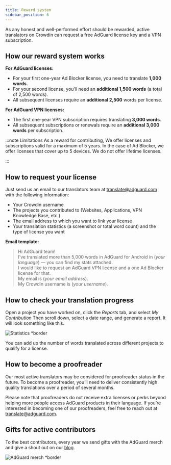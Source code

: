 ```yaml
---
title: Reward system
sidebar_position: 6
---
```


As any honest and well-performed effort should be rewarded, active translators on Crowdin can request a free AdGuard license key and a VPN subscription.

## How our reward system works

**For AdGuard licenses:**

- For your first one-year Ad Blocker license, you need to translate **1,000 words**.
- For your second license, you’ll need an **additional 1,500 words** (a total of 2,500 words).
- All subsequent licenses require an **additional 2,500** words per license.

**For AdGuard VPN licenses:**

- The first one-year VPN subscription requires translating **3,000 words**.
- All subsequent subscriptions or renewals require an **additional 3,000 words** per subscription.

:::note Limitations
As a reward for contributing, We offer licenses and subscriptions valid for a maximum of 5 years. In the case of Ad Blocker, we offer licenses that cover up to 5 devices. We do not offer lifetime licenses.

:::

## How to request your license

Just send us an email to our translators team at [translate@adguard.com](mailto:translate@adguard.com) with the following information:

- Your Crowdin username
- The projects you contributed to (Websites, Applications, VPN Knowledge Base, etc.)
- The email address to which you want to link your license
- Your translation statistics (a screenshot or total word count) and the type of license you want

**Email template:**

> Hi AdGuard team!\
I’ve translated more than 5,000 words in AdGuard for Android in (*your language*) — you can find my stats attached.\
I would like to request an AdGuard VPN license and a one Ad Blocker license for that.\
My email is (*your email address*).\
My Crowdin username is (*your username*).

## How to check your translation progress

Open a project you have worked on, click the *Reports* tab, and select *My Contribution* Then scroll down, select a date range, and generate a report. It will look something like this.

![Statistics *border](https://cdn.adtidy.org/content/kb/ad_blocker/miscellaneous/adguard_translations/statistics.png)

You can add up the number of words translated across different projects to qualify for a license.

## How to become a proofreader

Our most active translators may be considered for proofreader status in the future. To become a proofreader, you’ll need to deliver consistently high quality translations over a period of several months.

Please note that proofreaders do not receive extra licenses or perks beyond helping more people access AdGuard products in their language. If you’re interested in becoming one of our proofreaders, feel free to reach out at [translate@adguard.com](mailto:translate@adguard.com).

## Gifts for active contributors

To the best contributors, every year we send gifts with the AdGuard merch and give a shout out on our [blog](https://adguard.com/en/blog/best-contributors-2023.html).

![AdGuard merch *border](https://cdn.adguard.com/public/Adguard/Blog/presents.png)
